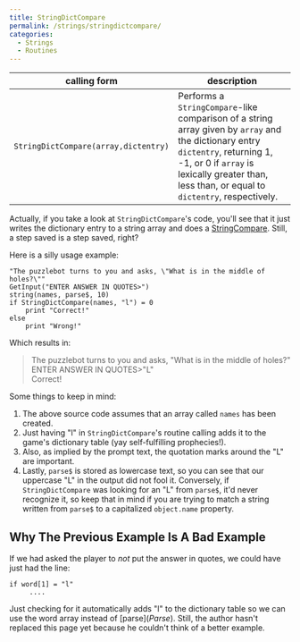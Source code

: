 ```yaml
---
title: StringDictCompare
permalink: /strings/stringdictcompare/
categories: 
  - Strings
  - Routines
---
```


| calling form                         | description                              |
|--------------------------------------|------------------------------------------|
| `StringDictCompare(array,dictentry)` | Performs a `StringCompare`-like comparison of a string array given by `array` and the dictionary entry `dictentry`, returning 1, -1, or 0 if `array` is lexically greater than, less than, or equal to `dictentry`, respectively. |

Actually, if you take a look at `StringDictCompare`'s code, you'll see
that it just writes the dictionary entry to a string array and does a
[StringCompare](StringCompare). Still, a step saved is a step
saved, right?

Here is a silly usage example:

    "The puzzlebot turns to you and asks, \"What is in the middle of holes?\""
    GetInput("ENTER ANSWER IN QUOTES>")
    string(names, parse$, 10)
    if StringDictCompare(names, "l") = 0
        print "Correct!"
    else
        print "Wrong!"

Which results in:

>The puzzlebot turns to you and asks, "What is in the middle of holes?"  
>ENTER ANSWER IN QUOTES&gt;"L"  
>Correct!

Some things to keep in mind:

1. The above source code assumes that an array called `names` has been
created.
2. Just having "l" in `StringDictCompare`'s routine calling adds it to
the game's dictionary table (yay self-fulfilling prophecies!).
3. Also, as implied by the prompt text, the quotation marks around the
"L" are important.
4. Lastly, `parse$` is stored as lowercase text, so you can see that our
uppercase "L" in the output did not fool it. Conversely, if
`StringDictCompare` was looking for an "L" from `parse$`, it'd never
recognize it, so keep that in mind if you are trying to match a string
written from `parse$` to a capitalized `object.name` property.

## Why The Previous Example Is A Bad Example

If we had asked the
player to *not* put the answer in quotes, we could have just had the line:

    if word[1] = "l"
         ....

Just checking for it automatically adds "l" to the dictionary table so
we can use the word array instead of [parse$](Parse$). Still,
the author hasn't replaced this page yet because he couldn't think of a
better example.
